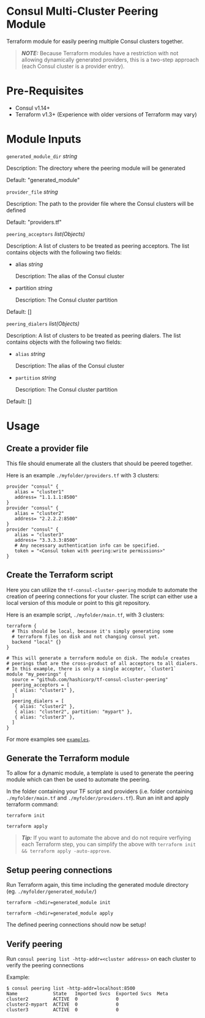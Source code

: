 # Consul Multi-Cluster Peering Module

Terraform module for easily peering multiple Consul clusters together.

> **_NOTE:_** Because Terraform modules have a restriction with not allowing dynamically generated providers,
this is a two-step approach (each Consul cluster is a provider entry).

# Pre-Requisites
- Consul v1.14+
- Terraform v1.3+ (Experience with older versions of Terraform may vary)

# Module Inputs

`generated_module_dir` <i>string</i>

Description: The directory where the peering module will be generated

Default: "generated_module"

`provider_file` <i>string</i>

Description: The path to the provider file where the Consul clusters will be defined

Default: "providers.tf"

`peering_acceptors` <i>list(Objects)</i>

Description: A list of clusters to be treated as peering acceptors. The list contains objects with the following two fields:

- alias <i>string</i>

  Description: The alias of the Consul cluster
- partition <i>string</i>

  Description: The Consul cluster partition

Default: []

`peering_dialers` <i>list(Objects)</i>

Description: A list of clusters to be treated as peering dialers. The list contains objects with the following two fields:

- `alias` <i>string</i>

  Description: The alias of the Consul cluster
- `partition` <i>string</i>

  Description: The Consul cluster partition

Default: []

# Usage

## Create a provider file
This file should enumerate all the clusters that should be peered together.

Here is an example `./myfolder/providers.tf` with 3 clusters:
```hcl
provider "consul" {
   alias = "cluster1"
   address= "1.1.1.1:8500"
}
provider "consul" {
   alias = "cluster2"
   address= "2.2.2.2:8500"
}
provider "consul" {
   alias = "cluster3"
   address= "3.3.3.3:8500"
   # Any necessary authentication info can be specified.
   token = "<Consul token with peering:write permissions>"
}
```

## Create the Terraform script
Here you can utilize the `tf-consul-cluster-peering` module to automate the creation of peering connections for your cluster. The script can either use a local version of this module or point to this git repository.

Here is an example script, `./myfolder/main.tf`, with 3 clusters:
```hcl
terraform {
  # This should be local, because it's simply generating some
  # terraform files on disk and not changing consul yet.
  backend "local" {}
}

# This will generate a terraform module on disk. The module creates
# peerings that are the cross-product of all acceptors to all dialers.
# In this example, there is only a single accepter, `cluster1`
module "my_peerings" {
  source = "github.com/hashicorp/tf-consul-cluster-peering"
  peering_acceptors = [
   { alias: "cluster1" },
  ]
  peering_dialers = [
   { alias: "cluster2" },
   { alias: "cluster2", partition: "mypart" },
   { alias: "cluster3" },
  ]
}
```

For more examples see [`examples`](https://github.com/hashicorp/tf-consul-cluster-peering/blob/master/examples).

## Generate the Terraform module
To allow for a dynamic module, a template is used to generate the peering module which can then be used to automate the peering.

In the folder containing your TF script and providers (i.e. folder containing `./myfolder/main.tf` and `./myfolder/providers.tf`). Run an init and apply terraform command:
```console
terraform init
``` 
```console
terraform apply
```

> **_Tip:_** If you want to automate the above and do not require verfiying each Terraform step, you can simplify the above with `terraform init && terraform apply -auto-approve`.

## Setup peering connections
Run Terraform again, this time including the generated module directory (eg. `./myfolder/generated_module/`)
```console
terraform -chdir=generated_module init
```
```console
terraform -chdir=generated_module apply
```

The defined peering connections should now be setup!

## Verify peering
Run `consul peering list -http-addr=<cluster address>` on each cluster to verify the peering connections

Example:
```console
$ consul peering list -http-addr=localhost:8500
Name             State   Imported Svcs  Exported Svcs  Meta
cluster2         ACTIVE  0              0              
cluster2-mypart  ACTIVE  0              0              
cluster3         ACTIVE  0              0       
```